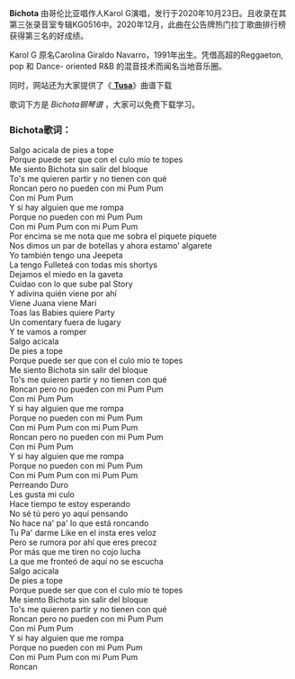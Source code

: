 

**Bichota** 由哥伦比亚唱作人Karol
G演唱，发行于2020年10月23日。且收录在其第三张录音室专辑KG0516中。2020年12月，此曲在公告牌热门拉丁歌曲排行榜获得第三名的好成绩。

Karol G 原名Carolina Giraldo Navarro，1991年出生。凭借高超的Reggaeton, pop 和 Dance-
oriented R&B 的混音技术而闻名当地音乐圈。

同时，网站还为大家提供了《[ **Tusa**](Music-11128-Tusa-Karol-G-ft-Nicki-Minaj.html
"Tusa")》曲谱下载

歌词下方是 _Bichota钢琴谱_ ，大家可以免费下载学习。

### Bichota歌词：

Salgo acicala de pies a tope  
Porque puede ser que con el culo mío te topes  
Me siento Bichota sin salir del bloque  
To's me quieren partir y no tienen con qué  
Roncan pero no pueden con mi Pum Pum  
Con mi Pum Pum  
Y si hay alguien que me rompa  
Porque no pueden con mi Pum Pum  
Con mi Pum Pum con mi Pum Pum  
Por encima se me nota que me sobra el piquete piquete  
Nos dimos un par de botellas y ahora estamo' algarete  
Yo también tengo una Jeepeta  
La tengo Fulleteá con todas mis shortys  
Dejamos el miedo en la gaveta  
Cuidao con lo que sube pal Story  
Y adivina quién viene por ahí  
Viene Juana viene Mari  
Toas las Babies quiere Party  
Un comentary fuera de lugary  
Y te vamos a romper  
Salgo acicala  
De pies a tope  
Porque puede ser que con el culo mío te topes  
Me siento Bichota sin salir del bloque  
To's me quieren partir y no tienen con qué  
Roncan pero no pueden con mi Pum Pum  
Con mi Pum Pum  
Y si hay alguien que me rompa  
Porque no pueden con mi Pum Pum  
Con mi Pum Pum con mi Pum Pum  
Roncan pero no pueden con mi Pum Pum  
Con mi Pum Pum  
Y si hay alguien que me rompa  
Porque no pueden con mi Pum Pum  
Con mi Pum Pum con mi Pum Pum  
Perreando Duro  
Les gusta mi culo  
Hace tiempo te estoy esperando  
No sé tú pero yo aquí pensando  
No hace na' pa' lo que está roncando  
Tu Pa' darme Like en el insta eres veloz  
Pero se rumora por ahí que eres precoz  
Por más que me tiren no cojo lucha  
La que me fronteó de aquí no se escucha  
Salgo acicala  
De pies a tope  
Porque puede ser que con el culo mío te topes  
Me siento Bichota sin salir del bloque  
To's me quieren partir y no tienen con qué  
Roncan pero no pueden con mi Pum Pum  
Con mi Pum Pum  
Y si hay alguien que me rompa  
Porque no pueden con mi Pum Pum  
Con mi Pum Pum con mi Pum Pum  
Roncan


